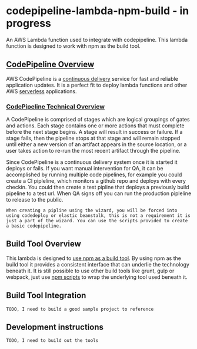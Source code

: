 # codepipeline-lambda-npm-build - in progress
An AWS Lambda function used to integrate with codepipeline. This lambda function is designed to work with npm as the build tool.

## [CodePipeline Overview](https://aws.amazon.com/codepipeline/)
AWS CodePipeline is a [continuous delivery](https://aws.amazon.com/devops/continuous-delivery/) service for fast and reliable application updates. It is a perfect fit to deploy lambda functions and other AWS [serverless](https://leanpub.com/serverless) applications. 

### [CodePipeline Technical Overview](http://docs.aws.amazon.com/codepipeline/latest/APIReference/Welcome.html)
A CodePipeline is comprised of stages which are logical groupings of gates and actions. Each stage contains one or more actions that must complete before the next stage begins. A stage will result in success or failure. If a stage fails, then the pipeline stops at that stage and will remain stopped until either a new version of an artifact appears in the source location, or a user takes action to re-run the most recent artifact through the pipeline.

Since CodePipeline is a continuous delivery system once it is started it deploys or fails. If you want manual intervention for QA, it can be accomplished by running multiple code pipelines, for example you could create a CI pipleline, which monitors a github repo and deploys with every checkin. You could then create a test pipline that deploys a previously build pipeline to a test url. When QA signs off you can run the production pipleline to release to the public. 

```When creating a pipline using the wizard, you will be forced into using codedeploy or elastic beanstalk, this is not a requirement it is just a part of the wizard. You can use the scripts provided to create a basic codepipeline.```

## Build Tool Overview
This lambda is designed to [use npm as a build tool](http://blog.keithcirkel.co.uk/how-to-use-npm-as-a-build-tool/). By using npm as the build tool it provides a consistent interface that can underlie the technology beneath it. It is still possible to use other build tools like grunt, gulp or webpack, just use [npm scripts](https://docs.npmjs.com/misc/scripts) to wrap the underlying tool used beneath it. 

## Build Tool Integration
```TODO, I need to build a good sample project to reference```

## Development instructions
```TODO, I need to build out the tools```
